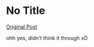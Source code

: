 # No Title

[Original Post](https://discourse.onlinedegree.iitm.ac.in/t/164277/456)

<p>ohh yes, didn’t think it through xD</p>